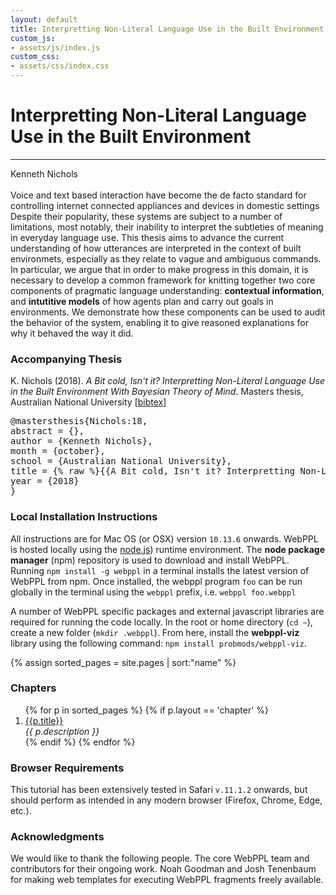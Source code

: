 ```yaml
---
layout: default
title: Interpretting Non-Literal Language Use in the Built Environment
custom_js:
- assets/js/index.js
custom_css:
- assets/css/index.css
---
```


<div id="header">
  <h1 id='title'>Interpretting Non-Literal Language Use in the Built Environment</h1>
  <hr class='edition' />
  <span class="authors">Kenneth Nichols</span>
</div>

<br />
Voice and text based interaction have become the de facto standard for controlling internet connected appliances and devices in domestic settings Despite their popularity, these systems are subject to a number of limitations, most notably, their inability to interpret the subtleties of meaning in everyday language use. This thesis aims to advance the current understanding of how utterances are interpreted in the context of built environmets, especially as they relate to vague and ambiguous commands. In particular, we argue that in order to make progress in this domain, it is necessary to develop a common framework for knitting together two core components of pragmatic language understanding: <b>contextual information</b>, and <b>intutitive models</b> of how agents plan and carry out goals in environments. We demonstrate how these components can be used to audit the behavior of the system, enabling it to give reasoned explanations for why it behaved the way it did.

<div id='left'>




<h3>Accompanying Thesis</h3>
K. Nichols (2018). <i>A Bit cold, Isn't it? Interpretting Non-Literal Language Use in the Built Environment With Bayesian Theory of Mind</i>. Masters thesis, Australian National University <a id="toggle-bibtex" href="#">[bibtex]</a>

<pre id="bibtex">
@mastersthesis{Nichols:18,
abstract = {},
author = {Kenneth Nichols},
month = {october},
school = {Australian National University},
title = {% raw %}{{A Bit cold, Isn't it? Interpretting Non-Literal Language Use in the Built Environment With Bayesian Theory of Mind.}}{% endraw %},
year = {2018}
}
</pre>

<h3>Local Installation Instructions</h3>

<p> All instructions are for Mac OS (or OSX) version <code>10.13.6</code> onwards. WebPPL is hosted locally using the <a href="https://nodejs.org/en/"> node.js</a>) runtime environment. The <b>node package manager</b> (npm) repository is used to download and install WebPPL. Running <code>npm install -g webppl</code> in a terminal installs the latest version of WebPPL from npm. Once installed, the webppl program <code>foo</code> can be run globally in the terminal using the <code>webppl</code> prefix, i.e. <code>webppl foo.webppl</code> </p>

<p>A number of WebPPL specific packages and external javascript libraries are required for running the code locally. In the root or home directory (<code>cd ~</code>), create a new folder (<code>mkdir .webppl</code>). From here, install the <b>webppl-viz</b> library using the following command: <code>npm install probmods/webppl-viz</code>. </p>




</div>

{% assign sorted_pages = site.pages | sort:"name" %}

<div id="right">

<h3>Chapters</h3>
 
<ol>
{% for p in sorted_pages %}
      {% if p.layout == 'chapter' %}
        <li><a href="{{ site.baseurl }}{{ p.url }}">{{p.title}}</a><br />
        <em>{{ p.description }}</em>
        </li>
      {% endif %}
{% endfor %}
</ol>


<h3>Browser Requirements</h3>
<p>This tutorial has been extensively tested in Safari <code>v.11.1.2</code> onwards, but should perform as intended in any modern browser (Firefox, Chrome, Edge, etc.).
</p>

<h3>Acknowledgments</h3>

<p> We would like to thank the following people. The core WebPPL team and contributors for their ongoing work. Noah Goodman and Josh Tenenbaum for making web templates for executing WebPPL fragments freely available. </p>



</div>
